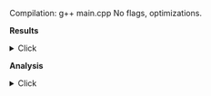 
Compilation: g++ main.cpp
No flags, optimizations.

**Results**
<details>
<summary> Click </summary>

<pre>
N = 1e6 K = 2
Time taken  : 0.036716 seconds
Done Normally
Time taken  : 0.031017 seconds
Done Interleaved

N = 1e6 K = 10
Time taken  : 0.381972 seconds
Done Normally
Time taken  : 0.178013 seconds
Done Interleaved

N = 1e6 K = 100
Time taken  : 10.2099 seconds
Done Normally
Time taken  : 0.539321 seconds
Done Interleaved

N = 1e5 K = 2
Time taken  : 0.001333 seconds
Done Interleaved
Time taken  : 0.000939 seconds
Done Normally

N = 1e5 K = 10
Time taken  : 0.007708 seconds
Done Interleaved
Time taken  : 0.013965 seconds
Done Normally

N = 1e5 K = 100
Time taken  : 0.060948 seconds
Done Interleaved
Time taken  : 0.365034 seconds
Done Normally

N = 1e5 K = 1000
Time taken  : 0.992374 seconds
Done Interleaved
Time taken  : 3.91468 seconds
Done Normally
</pre>
</details>

**Analysis**
<details>
  <summary> Click </summary>
  <p>
  Assuming the Fetch-Decode-Execute-Memory-Writeback model, most modern architectures can take multiple commands in the pipeline, keeping them in different stages. 
  If an instruction depends on a value computed in the immediate previous instruction, it is highly likely the processor will sit idle for sometime (clock cycles).
  This is because the processor has to wait for the 'Memory' stage of the last instruction to get over before the 'Decode' stage of the current instruction is used.
  In the solve function, each computation is dependent on the previous instruction.
  In the solvealt function, essentially the K different arrays have their operations interleaved, which makes sure there is no immediate data dependencies.
  This is the justification for solvealt being significantly faster.
</details>

